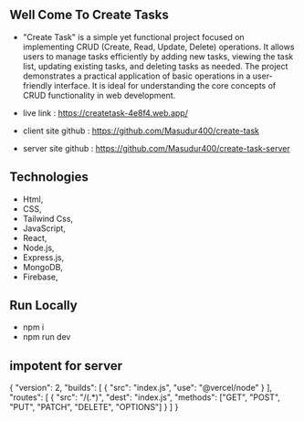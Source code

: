 ## Well Come To Create Tasks

* "Create Task" is a simple yet functional project focused on implementing CRUD (Create, Read, Update, Delete) operations. It allows users to manage tasks efficiently by adding new tasks, viewing the task list, updating existing tasks, and deleting tasks as needed. The project demonstrates a practical application of basic operations in a user-friendly interface. It is ideal for understanding the core concepts of CRUD functionality in web development.

* live link : https://createtask-4e8f4.web.app/
* client site github : https://github.com/Masudur400/create-task
* server site github : https://github.com/Masudur400/create-task-server
 ## Technologies
 * Html,
* CSS,
* Tailwind Css,
 * JavaScript,
* React,
* Node.js,
* Express.js,
* MongoDB,
* Firebase, 
 
 ## Run Locally
 * npm i 
 * npm run dev


## impotent for server
{
    "version": 2,
    "builds": [
      {
        "src": "index.js",
        "use": "@vercel/node"
      }
    ],
    "routes": [
      {
        "src": "/(.*)",
        "dest": "index.js",
        "methods": ["GET", "POST", "PUT", "PATCH", "DELETE", "OPTIONS"]
      }
    ]
  }